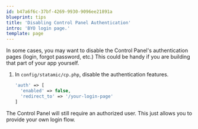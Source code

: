 ```yaml
---
id: b47a6f6c-37bf-4269-9930-9096ee21891a
blueprint: tips
title: 'Disabling Control Panel Authentication'
intro: 'BYO login page.'
template: page
---
```

In some cases, you may want to disable the Control Panel's authentication pages (login, forgot password, etc.) This could be handy if you are building that part of your app yourself.

1. In `config/statamic/cp.php`, disable the authentication features.
   ```php
   'auth' => [
     'enabled' => false,
     'redirect_to' => '/your-login-page'
   ]
   ```

The Control Panel will still require an authorized user. This just allows you to provide your own login flow.
